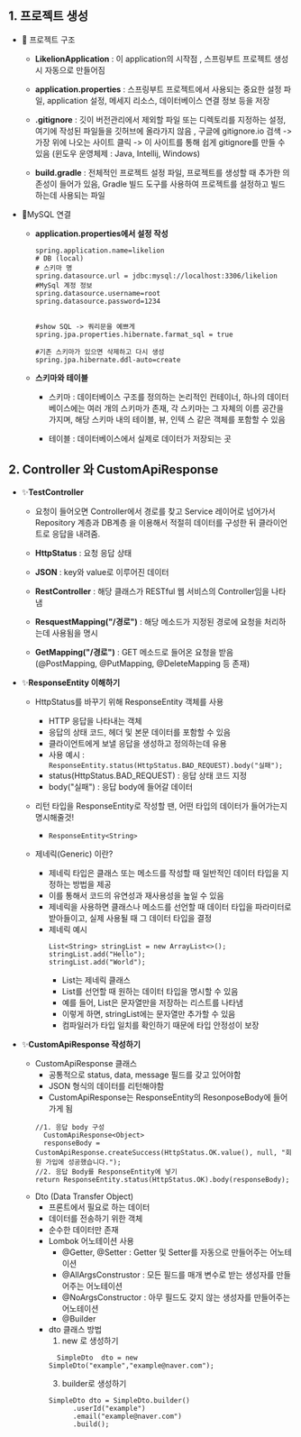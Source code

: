 ## 1. 프로젝트 생성 
- 📁 프로젝트 구조
  - **LikelionApplication** : 이 application의 시작점 , 스프링부트 프로젝트 생성 시 자동으로 만들어짐
 
  - **application.properties** : 스프링부트 프로젝트에서 사용되는 중요한 설정 파일, application 설정, 메세지 리소스, 데이터베이스 연결 정보 등을 저장
 
  - **.gitignore** : 깃이 버전관리에서 제외할 파일 또는 디렉토리를 지정하는 설정, 여기에 작성된 파일들을 깃허브에 올라가지 않음 , 구글에 gitignore.io 검색 -> 가장 위에 나오는 사이트 클릭 -> 이 사이트를 통해 쉽게 gitignore를 만들 수 있음 (윈도우 운영체제 : Java, Intellij, Windows)
 
  - **build.gradle** : 전체적인 프로젝트 설정 파일, 프로젝트를 생성할 때 추가한 의존성이 들어가 있음, Gradle 빌드 도구를 사용하여 프로젝트를 설정하고 빌드하는데 사용되는 파일
 
- 📄MySQL 연결
  - **application.properties에서 설정 작성**
    ```
    spring.application.name=likelion
    # DB (local)
    # 스키마 명
    spring.datasource.url = jdbc:mysql://localhost:3306/likelion  
    #MySql 계정 정보
    spring.datasource.username=root
    spring.datasource.password=1234
    
    
    #show SQL -> 쿼리문을 예쁘게
    spring.jpa.properties.hibernate.farmat_sql = true
    
    #기존 스키마가 있으면 삭제하고 다시 생성
    spring.jpa.hibernate.ddl-auto=create
    ```
  - **스키마와 테이블**
    - 스키마 : 데이터베이스 구조를 정의하는 논리적인 컨테이너, 하나의 데이터베이스에는 여러 개의        스키마가 존재, 각 스키마는 그 자체의 이름 공간을 가지며, 해당 스키마 내의 테이블, 뷰, 인텍        스 같은 객체를 포함할 수 있음
   
    - 테이블 : 데이터베이스에서 실제로 데이터가 저장되는 곳
   
## 2. Controller 와 CustomApiResponse
- ✨**TestController**
  - 요청이 들어오면 Controller에서 경로를 찾고 Service 레이어로 넘어가서 Repository 계층과 DB계층     을 이용해서 적절히 데이터를 구성한 뒤 클라이언트로 응답을 내려줌.
    
  - **HttpStatus** : 요청 응답 상태
    
  - **JSON** : key와 value로 이루어진 데이터
    
  - **RestController** : 해당 클래스가 RESTful 웹 서비스의 Controller임을 나타냄
 
  - **ResquestMapping("/경로")** : 해당 메소드가 지정된 경로에 요청을 처리하는데 사용됨을 명시
 
  - **GetMapping("/경로")** : GET 메소드로 들어온 요청을 받음 (@PostMapping, @PutMapping, @DeleteMapping 등 존재)
- ✨**ResponseEntity 이해하기**
    - HttpStatus를 바꾸기 위해 ResponseEntity 객체를 사용
        - HTTP 응답을 나타내는 객체
        - 응답의 상태 코드, 헤더 및 본문 데이터를 포함할 수 있음
        - 클라이언트에게 보낼 응답을 생성하고 정의하는데 유용
        - 사용 예시 : ``` ResponseEntity.status(HttpStatus.BAD_REQUEST).body("실패"); ```
        - status(HttpStatus.BAD_REQUEST) : 응답 상태 코드 지정
        - body("실패") : 응답 body에 들어갈 데이터
          
    - 리턴 타입을 ResponseEntity로 작성할 땐, 어떤 타입의 데이터가 들어가는지 명시해줄것!
      - ``` ResponseEntity<String> ```
        
    - 제네릭(Generic) 이란?
       - 제네릭 타입은 클래스 또는 메소드를 작성할 때 일반적인 데이터 타입을 지정하는 방법을 제공
       - 이를 통해서 코드의 유연성과 재사용성을 높일 수 있음
       - 제네릭을 사용하면 클래스나 메소드를 선언할 때 데이터 타입을 파라미터로 받아들이고, 실제           사용될 때 그 데이터 타입을 결정
       - 제네릭 예시
         ```
         List<String> stringList = new ArrayList<>();
         stringList.add("Hello");
         stringList.add("World");
         ```
         - List는 제네릭 클래스
         - List를 선언할 때 원하는 데이터 타입을 명시할 수 있음
         - 예를 들어, List<String>은 문자열만을 저장하는 리스트를 나타냄
         - 이렇게 하면, stringList에는 문자열만 추가할 수 있음
         - 컴파일러가 타입 일치를 확인하기 때문에 타입 안정성이 보장

- ✨**CustomApiResponse 작성하기**
    - CustomApiResponse 클래스
        - 공통적으로 status, data, message 필드를 갖고 있어야함
        - JSON 형식의 데이터를 리턴해야함
        - CustomApiResponse는 ResponseEntity의 ResonposeBody에 들어가게 됨
        ```
        //1. 응답 body 구성
          CustomApiResponse<Object> 
          responseBody = CustomApiResponse.createSuccess(HttpStatus.OK.value(), null, "회원 가입에 성공했습니다.");
        //2. 응답 Body를 ResponseEntity에 넣기
        return ResponseEntity.status(HttpStatus.OK).body(responseBody);
        ```
    - Dto (Data Transfer Object)
      - 프론트에서 필요로 하는 데이터
      - 데이터를 전송하기 위한 객체
      - 순수한 데이터만 존재
      - Lombok 어노테이션 사용
          - @Getter, @Setter  : Getter 및 Setter를 자동으로 만들어주는 어노테이션
          - @AllArgsConstrustor : 모든 필드를 매개 변수로 받는 생성자를 만들어주는 어노테이션
          - @NoArgsConstructor : 아무 필드도 갖지 않는 생성자를 만들어주는 어노테이션
          - @Builder
      - dto 클래스 방법
        1. new 로 생성하기
          ```
            SimpleDto  dto = new SimpleDto("example","example@naver.com");
          ```
        3. builder로 생성하기
          ```
          SimpleDto dto = SimpleDto.builder()
                .userId("example")
                .email("example@naver.com")
                .build();
           ```
         
